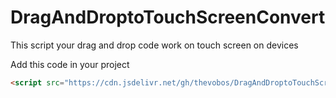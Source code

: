 # DragAndDroptoTouchScreenConvert
This script your drag and drop code work on touch screen on devices


Add this code in your project

```html
<script src="https://cdn.jsdelivr.net/gh/thevobos/DragAndDroptoTouchScreenConvert/converter.js"></script>
```

